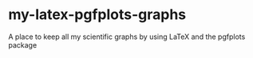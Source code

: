 # my-latex-pgfplots-graphs
A place to keep all my scientific graphs by using LaTeX and the pgfplots package
